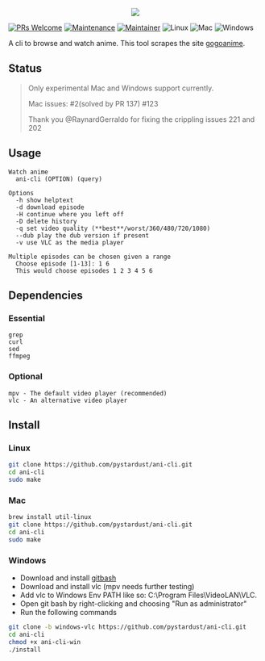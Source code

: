 <p align="center"><img src="https://capsule-render.vercel.app/api?type=soft&fontColor=e5ab3e&text=pystardust/ani-cli&height=150&fontSize=60&desc= beautiful, documented and portable.&descAlignY=75&descAlign=60&color=00000000&animation=twinkling"></p> 

[![PRs Welcome](https://img.shields.io/badge/PRs-welcome-brightgreen.svg)](http://makeapullrequest.com)
[![Maintenance](https://img.shields.io/badge/Maintained%3F-yes-brightgreen.svg)](https://GitHub.com/pystardust/ani-cli/graphs/commit-activity)
[![Maintainer](https://img.shields.io/badge/maintainer-ura43-blue)](https://github.com/ura43)
![Linux](https://img.shields.io/badge/os-linux-brightgreen)
![Mac](https://img.shields.io/badge/os-mac-yellow)
![Windows](https://img.shields.io/badge/os-windows-yellow)

A cli to browse and watch anime. This tool scrapes the site [gogoanime](https://gogoanime.pe).

## Status
> Only experimental Mac and Windows support currently.
> 
> Mac issues: #2(solved by PR 137) #123
> 
> Thank you @RaynardGerraldo for fixing the crippling issues 221 and 202

## Usage
  ```
  Watch anime
    ani-cli (OPTION) (query)

  Options
    -h show helptext
    -d download episode
    -H continue where you left off
    -D delete history
    -q set video quality (**best**/worst/360/480/720/1080)
    --dub play the dub version if present
    -v use VLC as the media player
  
  Multiple episodes can be chosen given a range
    Choose episode [1-13]: 1 6
    This would choose episodes 1 2 3 4 5 6
  ```

## Dependencies

### Essential
```
grep
curl
sed
ffmpeg
```

### Optional
```
mpv - The default video player (recommended)
vlc - An alternative video player
```
  
## Install

### Linux
```sh
git clone https://github.com/pystardust/ani-cli.git
cd ani-cli
sudo make
```

### Mac
```sh
brew install util-linux
git clone https://github.com/pystardust/ani-cli.git
cd ani-cli
sudo make
```

### Windows
* Download and install [gitbash](https://git-scm.com/downloads)
* Download and install vlc (mpv needs further testing)
* Add vlc to Windows Env PATH like so: C:\Program Files\VideoLAN\VLC.
* Open git bash by right-clicking and choosing "Run as administrator"
* Run the following commands
```sh
git clone -b windows-vlc https://github.com/pystardust/ani-cli.git
cd ani-cli
chmod +x ani-cli-win
./install
```
